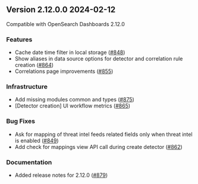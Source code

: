 ## Version 2.12.0.0 2024-02-12

Compatible with OpenSearch Dashboards 2.12.0

### Features
* Cache date time filter in local storage ([#848](https://github.com/opensearch-project/security-analytics-dashboards-plugin/pull/848))
* Show aliases in data source options for detector and correlation rule creation ([#864](https://github.com/opensearch-project/security-analytics-dashboards-plugin/pull/864))
* Correlations page improvements ([#855](https://github.com/opensearch-project/security-analytics-dashboards-plugin/pull/855))

### Infrastructure
* Add missing modules common and types ([#875](https://github.com/opensearch-project/security-analytics-dashboards-plugin/pull/875))
* [Detector creation] UI workflow metrics ([#865](https://github.com/opensearch-project/security-analytics-dashboards-plugin/pull/865))

### Bug Fixes
* Ask for mapping of threat intel feeds related fields only when threat intel is enabled ([#849](https://github.com/opensearch-project/security-analytics-dashboards-plugin/pull/849))
* Add check for mappings view API call during create detector ([#862](https://github.com/opensearch-project/security-analytics-dashboards-plugin/pull/862))

### Documentation
* Added release notes for 2.12.0 ([#879](https://github.com/opensearch-project/security-analytics-dashboards-plugin/pull/879))